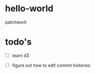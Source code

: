 hello-world
===========

patchwork


todo's
===========
 - [ ] learn d3
 - [ ] figure out how to edit commit histories
 
